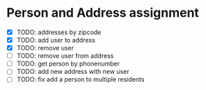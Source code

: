 # Person and Address assignment

- [x] TODO: addresses by zipcode
- [x] TODO: add user to address
- [x] TODO: remove user
- [ ] TODO: remove user from address
- [ ] TODO: get person by phonenumber
- [ ] TODO: add new address with new user
- [ ] TODO: fix add a person to multiple residents